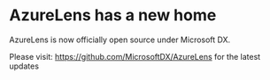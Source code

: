 # AzureLens has a new home


AzureLens is now officially open source under Microsoft DX.

Please visit: https://github.com/MicrosoftDX/AzureLens for the latest updates



